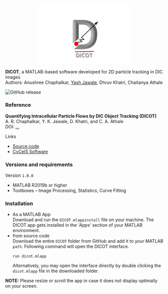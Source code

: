 
<p align="center">
<img src="dicot_highres_t.png" width="300"/>
</p>

__DICOT__, a MATLAB-based software developed for 2D particle tracking in DIC images  
Authors: Anushree Chaphalkar, [Yash Jawale](@ykjawale), Dhruv Khatri, Chaitanya Athale

![GitHub release](https://img.shields.io/github/v/release/ykjawale/DICOT?style=for-the-badge)

### Reference
__Quantifying Intracellular Particle Flows by DIC Object Tracking (DICOT)__  
A. R. Chaphalkar, Y. K. Jawale, D. Khatri, and C. A. Athale  
DOI: [...](doi.org/...)

Links
 * [Source code](https://github.com/Self-OrganizationLab/DICOT)  
 * [CyCelS Software](http://www.iiserpune.ac.in/~cathale/?page_id=366)  

### Versions and requirements
Version `1.0.0`  
 * MATLAB R2019b or higher  
 * Toolboxes – Image Processing, Statistics, Curve Fitting  

### Installation
 * As a MATLAB App  
    Download and run the `DICOT.mlappinstall` file on your machine. The DICOT app gets installed in the ‘_Apps_’ section of your MATLAB environment.
 * from source code  
    Download the entire `DICOT` folder from GitHub and add it to your MATLAB `path`.
    Following command will open the DICOT interface.
    ```
    run dicot.mlapp
    ```
    Alternatively, you may open the interface directly by double clicking the `dicot.mlapp` file in the downloaded folder.  

__NOTE:__ Please resize or scroll the app in case it does not display optimally on your screen.
